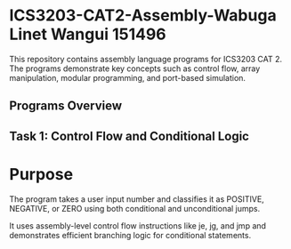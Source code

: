# ICS3203-CAT2-Assembly-Wabuga Linet Wangui 151496
This repository contains assembly language programs for ICS3203 CAT 2. The programs demonstrate key concepts such as control flow, array manipulation, modular programming, and port-based simulation.


## Programs Overview
## Task 1: Control Flow and Conditional Logic
# Purpose
The program takes a user input number and classifies it as POSITIVE, NEGATIVE, or ZERO using both conditional and unconditional jumps.

It uses assembly-level control flow instructions like je, jg, and jmp and demonstrates efficient branching logic for conditional statements.